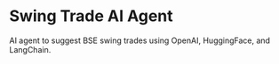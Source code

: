 # Swing Trade AI Agent
AI agent to suggest BSE swing trades using OpenAI, HuggingFace, and LangChain.
